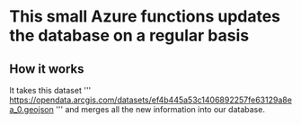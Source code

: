 # This small Azure functions updates the database on a regular basis



## How it works

It takes this dataset 
'''
https://opendata.arcgis.com/datasets/ef4b445a53c1406892257fe63129a8ea_0.geojson
'''
and merges all the new information into our database. 

